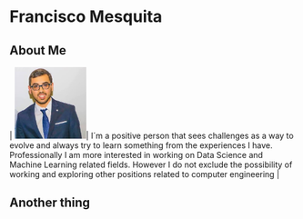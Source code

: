 # Francisco Mesquita

## About Me

| <img src="assets/ProfilePic.jpg" alt="Image Description" style="width: 25%; height: 25%;">| I´m a positive person that sees challenges as a way to evolve and always try to learn something from the experiences I have. Professionally I am more interested in working on Data Science and Machine Learning related fields. However I do not exclude the possibility of working and exploring other positions related to computer engineering |


## Another thing
